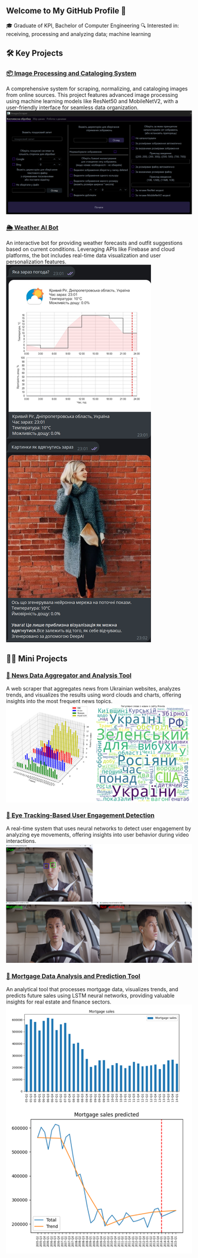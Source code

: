 ## Welcome to My GitHub Profile 👋

🎓 Graduate of KPI, Bachelor of Computer Engineering
🔍 Interested in: receiving, processing and analyzing data; machine learning

## 🛠️ Key Projects

### [📦 **Image Processing and Cataloging System**](https://github.com/lavrinenkoll/ImageScraper)
A comprehensive system for scraping, normalizing, and cataloging images from online sources. This project features advanced image processing using machine learning models like ResNet50 and MobileNetV2, with a user-friendly interface for seamless data organization.
![Interface](https://github.com/lavrinenkoll/lavrinenkoll/blob/main/imgs/1.png)

### [🌦️ **Weather AI Bot**](https://github.com/lavrinenkoll/WeatherAIBot)
An interactive bot for providing weather forecasts and outfit suggestions based on current conditions. Leveraging APIs like Firebase and cloud platforms, the bot includes real-time data visualization and user personalization features.
![Interface](https://github.com/lavrinenkoll/lavrinenkoll/blob/main/imgs/2.png)

## 🧑‍💻 Mini Projects

### [📰 **News Data Aggregator and Analysis Tool**](https://github.com/lavrinenkoll/NewsAnalyzerWordcloud)
A web scraper that aggregates news from Ukrainian websites, analyzes trends, and visualizes the results using word clouds and charts, offering insights into the most frequent news topics.
![Example](https://github.com/lavrinenkoll/lavrinenkoll/blob/main/imgs/3.png)

### [👀 **Eye Tracking-Based User Engagement Detection**](https://github.com/lavrinenkoll/EyesTracker)
A real-time system that uses neural networks to detect user engagement by analyzing eye movements, offering insights into user behavior during video interactions.
![Example](https://github.com/lavrinenkoll/lavrinenkoll/blob/main/imgs/4.png)

### [🏡 **Mortgage Data Analysis and Prediction Tool**](https://github.com/lavrinenkoll/PredictIndicators)
An analytical tool that processes mortgage data, visualizes trends, and predicts future sales using LSTM neural networks, providing valuable insights for real estate and finance sectors.
![Example](https://github.com/lavrinenkoll/lavrinenkoll/blob/main/imgs/5.png)

